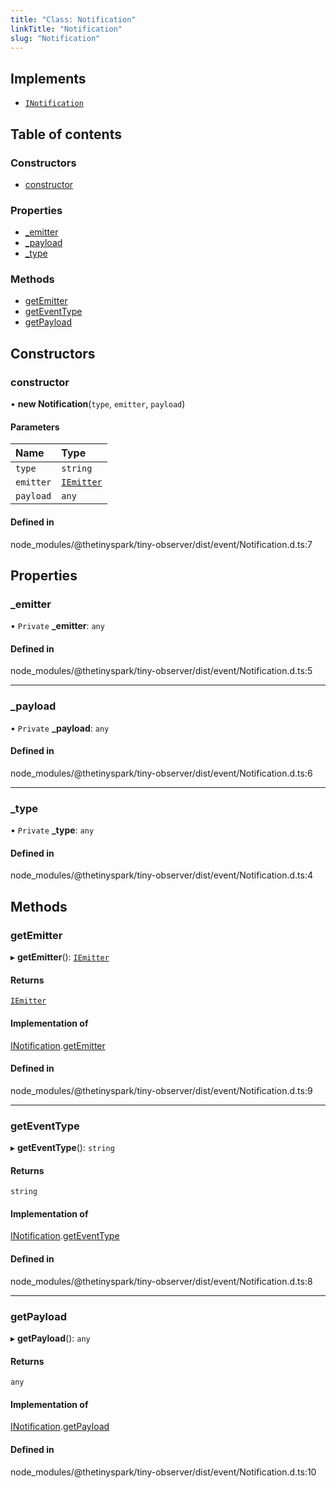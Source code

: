 ```yaml
---
title: "Class: Notification"
linkTitle: "Notification"
slug: "Notification"
---
```


## Implements

- [`INotification`](../interfaces/INotification.md)

## Table of contents

### Constructors

- [constructor](Notification.md#constructor)

### Properties

- [\_emitter](Notification.md#_emitter)
- [\_payload](Notification.md#_payload)
- [\_type](Notification.md#_type)

### Methods

- [getEmitter](Notification.md#getemitter)
- [getEventType](Notification.md#geteventtype)
- [getPayload](Notification.md#getpayload)

## Constructors

### constructor

• **new Notification**(`type`, `emitter`, `payload`)

#### Parameters

| Name | Type |
| :------ | :------ |
| `type` | `string` |
| `emitter` | [`IEmitter`](../interfaces/IEmitter.md) |
| `payload` | `any` |

#### Defined in

node_modules/@thetinyspark/tiny-observer/dist/event/Notification.d.ts:7

## Properties

### \_emitter

• `Private` **\_emitter**: `any`

#### Defined in

node_modules/@thetinyspark/tiny-observer/dist/event/Notification.d.ts:5

___

### \_payload

• `Private` **\_payload**: `any`

#### Defined in

node_modules/@thetinyspark/tiny-observer/dist/event/Notification.d.ts:6

___

### \_type

• `Private` **\_type**: `any`

#### Defined in

node_modules/@thetinyspark/tiny-observer/dist/event/Notification.d.ts:4

## Methods

### getEmitter

▸ **getEmitter**(): [`IEmitter`](../interfaces/IEmitter.md)

#### Returns

[`IEmitter`](../interfaces/IEmitter.md)

#### Implementation of

[INotification](../interfaces/INotification.md).[getEmitter](../interfaces/INotification.md#getemitter)

#### Defined in

node_modules/@thetinyspark/tiny-observer/dist/event/Notification.d.ts:9

___

### getEventType

▸ **getEventType**(): `string`

#### Returns

`string`

#### Implementation of

[INotification](../interfaces/INotification.md).[getEventType](../interfaces/INotification.md#geteventtype)

#### Defined in

node_modules/@thetinyspark/tiny-observer/dist/event/Notification.d.ts:8

___

### getPayload

▸ **getPayload**(): `any`

#### Returns

`any`

#### Implementation of

[INotification](../interfaces/INotification.md).[getPayload](../interfaces/INotification.md#getpayload)

#### Defined in

node_modules/@thetinyspark/tiny-observer/dist/event/Notification.d.ts:10
